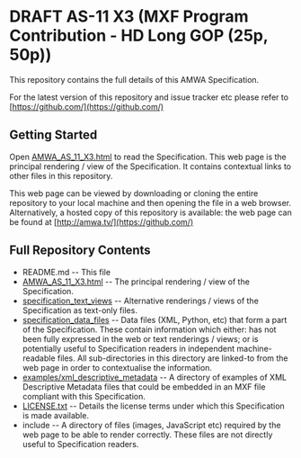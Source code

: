 # **DRAFT** AS-11 X3 (MXF Program Contribution - HD Long GOP (25p, 50p))

This repository contains the full details of this AMWA Specification.

For the latest version of this repository and issue tracker etc please refer to [https://github.com/](https://github.com/)

## Getting Started

Open [AMWA_AS_11_X3.html](AMWA_AS_11_X3.html) to read the Specification. This web page is the principal rendering / view of the Specification. It contains contextual links to other files in this repository.

This web page can be viewed by downloading or cloning the entire repository to your local machine and then opening the file in a web browser. Alternatively, a hosted copy of this repository is available: the web page can be found at [http://amwa.tv/](https://github.com/)

## Full Repository Contents

* README.md -- This file
* [AMWA_AS_11_X3.html](AMWA_AS_11_X3.html) -- The principal rendering / view of the Specification.
* [specification_text_views](specification_text_views) -- Alternative renderings / views of the Specification as text-only files.
* [specification_data_files](specification_data_files) -- Data files (XML, Python, etc) that form a part of the Specification. These contain information which either: has not been fully expressed in the web or text renderings / views; or is potentially useful to Specification readers in independent machine-readable files. All sub-directories in this directory are linked-to from the web page in order to contextualise the information.
* [examples/xml_descriptive_metadata](examples/xml_descriptive_metadata) -- A directory of examples of XML Descriptive Metadata files that could be embedded in an MXF file compliant with this Specification.
* [LICENSE.txt](LICENSE.txt) -- Details the license terms under which this Specification is made available.
* include -- A directory of files (images, JavaScript etc) required by the web page to be able to render correctly. These files are not directly useful to Specification readers.

